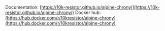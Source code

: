 Documentation: [https://10k-resistor.github.io/alpine-chrony/](https://10k-resistor.github.io/alpine-chrony/)
Docker hub: [https://hub.docker.com/r/10kresistor/alpine-chrony](https://hub.docker.com/r/10kresistor/alpine-chrony)
